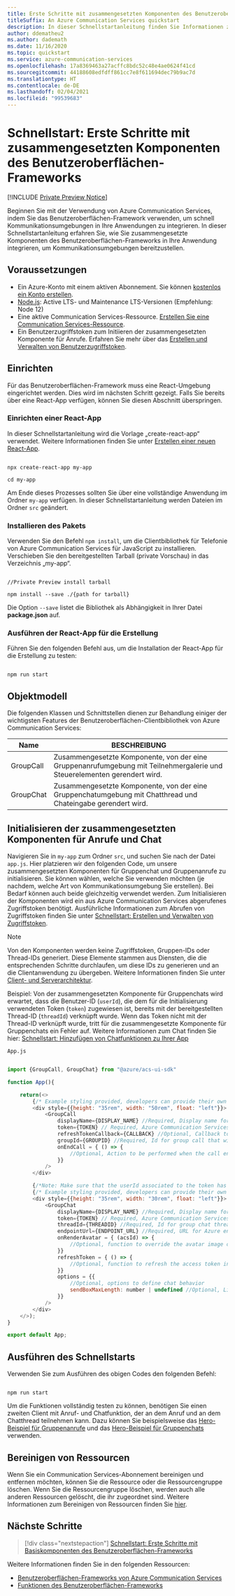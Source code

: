 ```yaml
---
title: Erste Schritte mit zusammengesetzten Komponenten des Benutzeroberflächen-Frameworks von Azure Communication Services (SDK)
titleSuffix: An Azure Communication Services quickstart
description: In dieser Schnellstartanleitung finden Sie Informationen zu den ersten Schritten mit zusammengesetzten Komponenten des Benutzeroberflächen-Frameworks.
author: ddematheu2
ms.author: dademath
ms.date: 11/16/2020
ms.topic: quickstart
ms.service: azure-communication-services
ms.openlocfilehash: 17a8369463a27acffc8bdc52c48e4ae0624f41cd
ms.sourcegitcommit: 44188608edfdff861cc7e8f611694dec79b9ac7d
ms.translationtype: HT
ms.contentlocale: de-DE
ms.lasthandoff: 02/04/2021
ms.locfileid: "99539683"
---
```

# <a name="quickstart-get-started-with-ui-framework-composite-components"></a>Schnellstart: Erste Schritte mit zusammengesetzten Komponenten des Benutzeroberflächen-Frameworks

[!INCLUDE [Private Preview Notice](../../includes/private-preview-include.md)]

Beginnen Sie mit der Verwendung von Azure Communication Services, indem Sie das Benutzeroberflächen-Framework verwenden, um schnell Kommunikationsumgebungen in Ihre Anwendungen zu integrieren. In dieser Schnellstartanleitung erfahren Sie, wie Sie zusammengesetzte Komponenten des Benutzeroberflächen-Frameworks in Ihre Anwendung integrieren, um Kommunikationsumgebungen bereitzustellen.

## <a name="prerequisites"></a>Voraussetzungen

- Ein Azure-Konto mit einem aktiven Abonnement. Sie können [kostenlos ein Konto erstellen](https://azure.microsoft.com/free/?WT.mc_id=A261C142F).
- [Node.js](https://nodejs.org/): Active LTS- und Maintenance LTS-Versionen (Empfehlung: Node 12)
- Eine aktive Communication Services-Ressource. [Erstellen Sie eine Communication Services-Ressource](./../create-communication-resource.md).
- Ein Benutzerzugriffstoken zum Initiieren der zusammengesetzten Komponente für Anrufe. Erfahren Sie mehr über das [Erstellen und Verwalten von Benutzerzugriffstoken](./../access-tokens.md).

## <a name="setting-up"></a>Einrichten

Für das Benutzeroberflächen-Framework muss eine React-Umgebung eingerichtet werden. Dies wird im nächsten Schritt gezeigt. Falls Sie bereits über eine React-App verfügen, können Sie diesen Abschnitt überspringen.

### <a name="set-up-react-app"></a>Einrichten einer React-App

In dieser Schnellstartanleitung wird die Vorlage „create-react-app“ verwendet. Weitere Informationen finden Sie unter [Erstellen einer neuen React-App](https://reactjs.org/docs/create-a-new-react-app.html).

```console

npx create-react-app my-app

cd my-app

```

Am Ende dieses Prozesses sollten Sie über eine vollständige Anwendung im Ordner `my-app` verfügen. In dieser Schnellstartanleitung werden Dateien im Ordner `src` geändert.

### <a name="install-the-package"></a>Installieren des Pakets

Verwenden Sie den Befehl `npm install`, um die Clientbibliothek für Telefonie von Azure Communication Services für JavaScript zu installieren. Verschieben Sie den bereitgestellten Tarball (private Vorschau) in das Verzeichnis „my-app“.

```console

//Private Preview install tarball

npm install --save ./{path for tarball}

```

Die Option `--save` listet die Bibliothek als Abhängigkeit in Ihrer Datei **package.json** auf.

### <a name="run-create-react-app"></a>Ausführen der React-App für die Erstellung

Führen Sie den folgenden Befehl aus, um die Installation der React-App für die Erstellung zu testen:

```console

npm run start 

```

## <a name="object-model"></a>Objektmodell

Die folgenden Klassen und Schnittstellen dienen zur Behandlung einiger der wichtigsten Features der Benutzeroberflächen-Clientbibliothek von Azure Communication Services:

| Name                                  | BESCHREIBUNG                                                  |
| ------------------------------------- | ------------------------------------------------------------ |
| GroupCall | Zusammengesetzte Komponente, von der eine Gruppenanrufumgebung mit Teilnehmergalerie und Steuerelementen gerendert wird. |
| GroupChat | Zusammengesetzte Komponente, von der eine Gruppenchatumgebung mit Chatthread und Chateingabe gerendert wird. |


## <a name="initialize-group-call-and-group-chat-composite-components"></a>Initialisieren der zusammengesetzten Komponenten für Anrufe und Chat

Navigieren Sie in `my-app` zum Ordner `src`, und suchen Sie nach der Datei `app.js`. Hier platzieren wir den folgenden Code, um unsere zusammengesetzten Komponenten für Gruppenchat und Gruppenanrufe zu initialisieren. Sie können wählen, welche Sie verwenden möchten (je nachdem, welche Art von Kommunikationsumgebung Sie erstellen). Bei Bedarf können auch beide gleichzeitig verwendet werden. Zum Initialisieren der Komponenten wird ein aus Azure Communication Services abgerufenes Zugriffstoken benötigt. Ausführliche Informationen zum Abrufen von Zugriffstoken finden Sie unter [Schnellstart: Erstellen und Verwalten von Zugriffstoken](./../access-tokens.md).

> [!NOTE]
> Von den Komponenten werden keine Zugriffstoken, Gruppen-IDs oder Thread-IDs generiert. Diese Elemente stammen aus Diensten, die die entsprechenden Schritte durchlaufen, um diese IDs zu generieren und an die Clientanwendung zu übergeben. Weitere Informationen finden Sie unter [Client- und Serverarchitektur](./../../concepts/client-and-server-architecture.md).
> 
> Beispiel: Von der zusammengesetzten Komponente für Gruppenchats wird erwartet, dass die Benutzer-ID (`userId`), die dem für die Initialisierung verwendeten Token (`token`) zugewiesen ist, bereits mit der bereitgestellten Thread-ID (`threadId`) verknüpft wurde. Wenn das Token nicht mit der Thread-ID verknüpft wurde, tritt für die zusammengesetzte Komponente für Gruppenchats ein Fehler auf. Weitere Informationen zum Chat finden Sie hier: [Schnellstart: Hinzufügen von Chatfunktionen zu Ihrer App](./../chat/get-started.md)


`App.js`
```javascript

import {GroupCall, GroupChat} from "@azure/acs-ui-sdk"

function App(){

    return(<>
        {/* Example styling provided, developers can provide their own styling to position and resize components */}
        <div style={{height: "35rem", width: "50rem", float: "left"}}>
            <GroupCall
                displayName={DISPLAY_NAME} //Required, Display name for the user entering the call
                token={TOKEN} // Required, Azure Communication Services access token retrieved from authentication service
                refreshTokenCallback={CALLBACK} //Optional, Callback to refresh the token in case it expires
                groupId={GROUPID} //Required, Id for group call that will be joined. (GUID)
                onEndCall = { () => {
                    //Optional, Action to be performed when the call ends
                }}
            />
        </div>

        {/*Note: Make sure that the userId associated to the token has been added to the provided threadId*/}
        {/* Example styling provided, developers can provide their own styling to position and resize components */}
        <div style={{height: "35rem", width: "30rem", float: "left"}}>
            <GroupChat 
                displayName={DISPLAY_NAME} //Required, Display name for the user entering the call
                token={TOKEN} // Required, Azure Communication Services access token retrieved from authentication service
                threadId={THREADID} //Required, Id for group chat thread that will be joined.
                endpointUrl={ENDPOINT_URL} //Required, URL for Azure endpoint being used for Azure Communication Services
                onRenderAvatar = { (acsId) => {
                    //Optional, function to override the avatar image on the chat thread. Function receives one parameters for the Azure Communication Services Identity. Must return a React element.
                }}
                refreshToken = { () => {
                    //Optional, function to refresh the access token in case it expires
                }}
                options = {{
                    //Optional, options to define chat behavior
                    sendBoxMaxLength: number | undefined //Optional, Limit the max send box length based on viewport size change.
                }}
            />
        </div>
    </>);
}

export default App;

```

## <a name="run-quickstart"></a>Ausführen des Schnellstarts

Verwenden Sie zum Ausführen des obigen Codes den folgenden Befehl:

```console

npm run start 

```

Um die Funktionen vollständig testen zu können, benötigen Sie einen zweiten Client mit Anruf- und Chatfunktion, der an dem Anruf und an dem Chatthread teilnehmen kann. Dazu können Sie beispielsweise das [Hero-Beispiel für Gruppenanrufe](./../../samples/calling-hero-sample.md) und das [Hero-Beispiel für Gruppenchats](./../../samples/chat-hero-sample.md) verwenden.

## <a name="clean-up-resources"></a>Bereinigen von Ressourcen

Wenn Sie ein Communication Services-Abonnement bereinigen und entfernen möchten, können Sie die Ressource oder die Ressourcengruppe löschen. Wenn Sie die Ressourcengruppe löschen, werden auch alle anderen Ressourcen gelöscht, die ihr zugeordnet sind. Weitere Informationen zum Bereinigen von Ressourcen finden Sie [hier](../create-communication-resource.md#clean-up-resources).

## <a name="next-steps"></a>Nächste Schritte

> [!div class="nextstepaction"]
> [Schnellstart: Erste Schritte mit Basiskomponenten des Benutzeroberflächen-Frameworks](./get-started-with-components.md)

Weitere Informationen finden Sie in den folgenden Ressourcen:
- [Benutzeroberflächen-Frameworks von Azure Communication Services](../../concepts/ui-framework/ui-sdk-overview.md)
- [Funktionen des Benutzeroberflächen-Frameworks](./../../concepts/ui-framework/ui-sdk-features.md)
